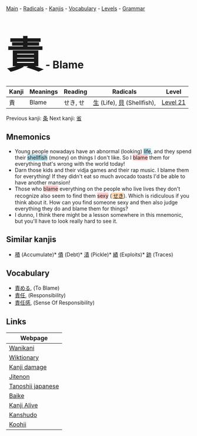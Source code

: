 <style> bigfont {font-size: 100px}</style>
[Main](../README.md) -
[Radicals](../radicals.md) -
[Kanjis](../kanjis.md) -
[Vocabulary](../vocabulary.md) -
[Levels](../levels.md) -
[Grammar](../grammar.md)
# <bigfont> 責</bigfont> - Blame 

| Kanji | Meanings | Reading | Radicals | Level |
| --- | --- | --- | --- | --- |
| 責 | Blame | せき, せ | [生](../radicals/生.md) (Life), [貝](../radicals/貝.md) (Shellfish),  | [Level 21](../levels/wk_level21.md) |

Previous kanji: [条](条.md) Next kanji: [省](省.md) 

## Mnemonics
 * Young people nowadays have an abnormal (looking) <span style="background-color:#ADD8E6"> life</span>, and they spend their <span style="background-color:#ADD8E6"> shellfish</span> (money) on things I don't like. So I <span style="background-color:#ffcccb"> blame</span> them for everything that's wrong with the world today!
* Darn those kids and their vidja games and their rap music. I blame them for everything! If they didn't eat so much avocado toasts I'd be able to have another mansion!
* Those who <span style="background-color:#ffcccb"> blame</span> everything on the people who live lives they don't recognize also seem to find them <span style="background-color:#ffcccb"> sexy</span> (<span style="background-color:#fed8b1"> [せき](https://jisho.org/search/せき)</span>). Which is ridiculous if you think about it. How can you find someone sexy and then also judge everything they do and blame them for things?
* I dunno, I think there might be a lesson somewhere in this mnemonic, but you'll have to look really hard to see it.


## Similar kanjis
 * [積](積.md) (Accumulate)* [債](債.md) (Debt)* [漬](漬.md) (Pickle)* [績](績.md) (Exploits)* [跡](跡.md) (Traces)


## Vocabulary
 * [責める](../vocabulary/責.md), (To Blame)
* [責任](../vocabulary/責.md), (Responsibility)
* [責任感](../vocabulary/責.md), (Sense Of Responsibility)



## Links 

| Webpage |
| --- |
| [Wanikani          ](https://www.wanikani.com/kanji/責) |
| [Wiktionary        ](https://en.wiktionary.org/wiki/責) |
| [Kanji damage      ](http://www.kanjidamage.com/kanji/search?utf8=✓&q=責) |
| [Jitenon           ](https://jitenon.com/kanji/責) |
| [Tanoshii japanese ](https://www.tanoshiijapanese.com/dictionary/kanji.cfm?k=責) |
| [Baike             ](https://baike.baidu.com/item/責) |
| [Kanji Alive       ](https://app.kanjialive.com/責) |
| [Kanshudo          ](https://www.kanshudo.com/searchmn?q=責) |
| [Koohii            ](https://kanji.koohii.com/study/kanji/責) |
